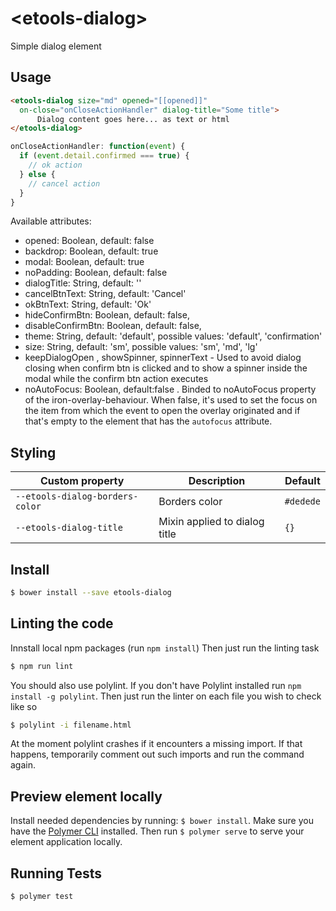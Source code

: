 # \<etools-dialog\>

Simple dialog element

## Usage
```html
<etools-dialog size="md" opened="[[opened]]"
  on-close="onCloseActionHandler" dialog-title="Some title">
      Dialog content goes here... as text or html
</etools-dialog>
```

```javascript
onCloseActionHandler: function(event) {
  if (event.detail.confirmed === true) {
    // ok action
  } else {
    // cancel action
  }
}
```

Available attributes:
* opened: Boolean, default: false
* backdrop: Boolean, default: true
* modal: Boolean, default: true
* noPadding: Boolean, default: false
* dialogTitle: String, default: ''
* cancelBtnText: String, default: 'Cancel'
* okBtnText: String, default: 'Ok'
* hideConfirmBtn: Boolean, default: false,
* disableConfirmBtn: Boolean, default: false,
* theme: String, default: 'default', possible values: 'default', 'confirmation'
* size: String, default: 'sm', possible values: 'sm', 'md', 'lg'
* keepDialogOpen , showSpinner, spinnerText - Used to avoid dialog closing when confirm btn is clicked and to show a spinner inside the modal while the confirm btn action executes
* noAutoFocus: Boolean, default:false . Binded to noAutoFocus property of the iron-overlay-behaviour. When false, it's used to set the focus on the item from which the event to open the overlay originated and if that's empty to the element that has the `autofocus` attribute.

## Styling

Custom property | Description | Default
 ----------------|-------------|----------
 `--etools-dialog-borders-color` | Borders color | `#dedede`
 `--etools-dialog-title` | Mixin applied to dialog title | `{}`


## Install
```bash
$ bower install --save etools-dialog
```

## Linting the code

Innstall local npm packages (run `npm install`)
Then just run the linting task

```bash
$ npm run lint
```
You should also use polylint. If you don't have Polylint installed run `npm install -g polylint`.
Then just run the linter on each file you wish to check like so

```bash
$ polylint -i filename.html
```
At the moment polylint crashes if it encounters a missing import. If that happens, temporarily comment out such imports and run the command again.

## Preview element locally
Install needed dependencies by running: `$ bower install`.
Make sure you have the [Polymer CLI](https://www.npmjs.com/package/polymer-cli) installed. Then run `$ polymer serve` to serve your element application locally.

## Running Tests

```
$ polymer test
```
